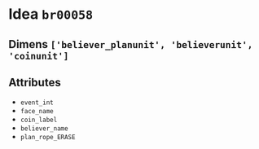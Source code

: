 # Idea `br00058`

## Dimens `['believer_planunit', 'believerunit', 'coinunit']`

## Attributes
- `event_int`
- `face_name`
- `coin_label`
- `believer_name`
- `plan_rope_ERASE`
